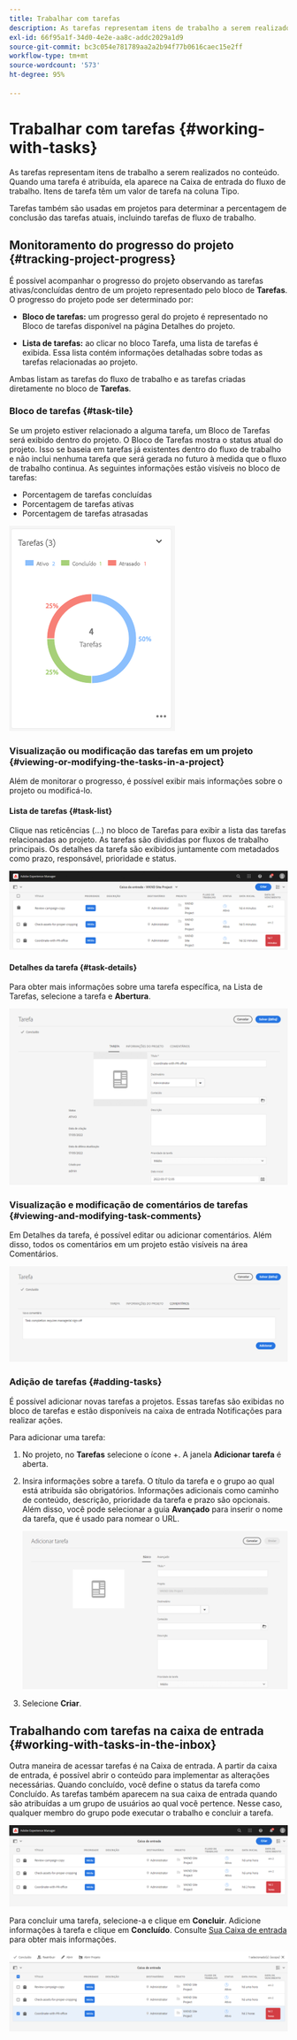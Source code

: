 ```yaml
---
title: Trabalhar com tarefas
description: As tarefas representam itens de trabalho a serem realizados no conteúdo e são usadas nos projetos para determinar a percentagem de conclusão das tarefas atuais
exl-id: 66f95a1f-34d0-4e2e-aa8c-addc2029a1d9
source-git-commit: bc3c054e781789aa2a2b94f77b0616caec15e2ff
workflow-type: tm+mt
source-wordcount: '573'
ht-degree: 95%

---
```


# Trabalhar com tarefas {#working-with-tasks}

As tarefas representam itens de trabalho a serem realizados no conteúdo. Quando uma tarefa é atribuída, ela aparece na Caixa de entrada do fluxo de trabalho. Itens de tarefa têm um valor de tarefa na coluna Tipo.

Tarefas também são usadas em projetos para determinar a percentagem de conclusão das tarefas atuais, incluindo tarefas de fluxo de trabalho.

## Monitoramento do progresso do projeto {#tracking-project-progress}

É possível acompanhar o progresso do projeto observando as tarefas ativas/concluídas dentro de um projeto representado pelo bloco de **Tarefas**. O progresso do projeto pode ser determinado por:

* **Bloco de tarefas:** um progresso geral do projeto é representado no Bloco de tarefas disponível na página Detalhes do projeto.

* **Lista de tarefas:** ao clicar no bloco Tarefa, uma lista de tarefas é exibida. Essa lista contém informações detalhadas sobre todas as tarefas relacionadas ao projeto.

Ambas listam as tarefas do fluxo de trabalho e as tarefas criadas diretamente no bloco de **Tarefas**.

### Bloco de tarefas {#task-tile}

Se um projeto estiver relacionado a alguma tarefa, um Bloco de Tarefas será exibido dentro do projeto. O Bloco de Tarefas mostra o status atual do projeto. Isso se baseia em tarefas já existentes dentro do fluxo de trabalho e não inclui nenhuma tarefa que será gerada no futuro à medida que o fluxo de trabalho continua. As seguintes informações estão visíveis no bloco de tarefas:

* Porcentagem de tarefas concluídas
* Porcentagem de tarefas ativas
* Porcentagem de tarefas atrasadas

![Mosaico de tarefas](/help/sites-cloud/authoring/assets/projects-tasks-breakdown.png)

### Visualização ou modificação das tarefas em um projeto {#viewing-or-modifying-the-tasks-in-a-project}

Além de monitorar o progresso, é possível exibir mais informações sobre o projeto ou modificá-lo.

#### Lista de tarefas {#task-list}

Clique nas reticências (...) no bloco de Tarefas para exibir a lista das tarefas relacionadas ao projeto. As tarefas são divididas por fluxos de trabalho principais. Os detalhes da tarefa são exibidos juntamente com metadados como prazo, responsável, prioridade e status.

![Lista de tarefas](/help/sites-cloud/authoring/assets/projects-task-list.png)

#### Detalhes da tarefa {#task-details}

Para obter mais informações sobre uma tarefa específica, na Lista de Tarefas, selecione a tarefa e **Abertura**.

![Detalhes da tarefa](/help/sites-cloud/authoring/assets/projects-task-details.png)

### Visualização e modificação de comentários de tarefas {#viewing-and-modifying-task-comments}

Em Detalhes da tarefa, é possível editar ou adicionar comentários. Além disso, todos os comentários em um projeto estão visíveis na área Comentários.

![Comentários sobre tarefas](/help/sites-cloud/authoring/assets/projects-tasks-comments.png)

### Adição de tarefas {#adding-tasks}

É possível adicionar novas tarefas a projetos. Essas tarefas são exibidas no bloco de tarefas e estão disponíveis na caixa de entrada Notificações para realizar ações.

Para adicionar uma tarefa:

1. No projeto, no **Tarefas** selecione o ícone +. A janela **Adicionar tarefa** é aberta.
1. Insira informações sobre a tarefa. O título da tarefa e o grupo ao qual está atribuída são obrigatórios. Informações adicionais como caminho de conteúdo, descrição, prioridade da tarefa e prazo são opcionais. Além disso, você pode selecionar a guia **Avançado** para inserir o nome da tarefa, que é usado para nomear o URL.

   ![Adicionar uma tarefa](/help/sites-cloud/authoring/assets/projects-add-task.png)

1. Selecione **Criar**.

## Trabalhando com tarefas na caixa de entrada {#working-with-tasks-in-the-inbox}

Outra maneira de acessar tarefas é na Caixa de entrada. A partir da caixa de entrada, é possível abrir o conteúdo para implementar as alterações necessárias. Quando concluído, você define o status da tarefa como Concluído. As tarefas também aparecem na sua caixa de entrada quando são atribuídas a um grupo de usuários ao qual você pertence. Nesse caso, qualquer membro do grupo pode executar o trabalho e concluir a tarefa.

![Tarefas na caixa de entrada](/help/sites-cloud/authoring/assets/projects-task-inbox.png)

Para concluir uma tarefa, selecione-a e clique em **Concluir**. Adicione informações à tarefa e clique em **Concluído**. Consulte [Sua Caixa de entrada](/help/sites-cloud/authoring/getting-started/inbox.md) para obter mais informações.

![Notificações de tarefa](/help/sites-cloud/authoring/assets/projects-task-notifications.png)
